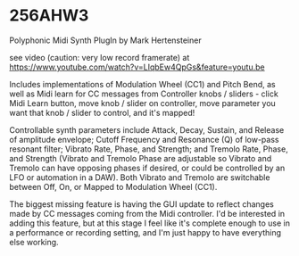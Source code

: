 # 256AHW3
Polyphonic Midi Synth PlugIn
by Mark Hertensteiner

see video (caution: very low record framerate) at https://www.youtube.com/watch?v=LIqbEw4QpGs&feature=youtu.be

Includes implementations of Modulation Wheel (CC1) and Pitch Bend, as well as Midi learn for CC messages from
Controller knobs / sliders - click Midi Learn button, move knob / slider on controller, move parameter you want
that knob / slider to control, and it's mapped!

Controllable synth parameters include Attack, Decay, Sustain, and Release of amplitude envelope; Cutoff Frequency and Resonance (Q)
of low-pass resonant filter; Vibrato Rate, Phase, and Strength; and Tremolo Rate, Phase, and Strength (Vibrato and Tremolo Phase 
are adjustable so Vibrato and Tremolo can have opposing phases if desired, or could be controlled by an LFO or automation 
in a DAW).  Both Vibrato and Tremolo are switchable between Off, On, or Mapped to Modulation Wheel (CC1).

The biggest missing feature is having the GUI update to reflect changes made by CC messages coming from the Midi controller.
I'd be interested in adding this feature, but at this stage I feel like it's complete enough to use in a performance or 
recording setting, and I'm just happy to have everything else working.
